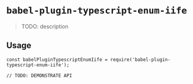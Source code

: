 # `babel-plugin-typescript-enum-iife`

> TODO: description

## Usage

```
const babelPluginTypescriptEnumIife = require('babel-plugin-typescript-enum-iife');

// TODO: DEMONSTRATE API
```

